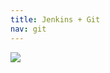 ```yaml
---
title: Jenkins + Git
nav: git
---
```


<a href='https://plugins.jenkins.io/git/'><img src='../jenkins+git.png'></a>